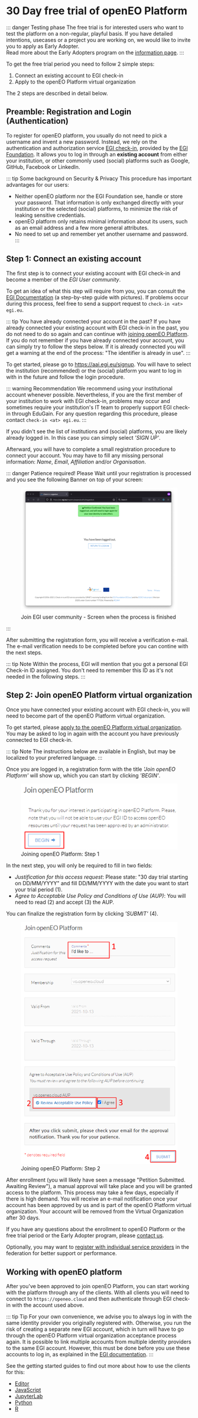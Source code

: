 
# 30 Day free trial of openEO Platform 

::: danger Testing phase
The free trial is for interested users who want to test the platform on a non-regular, playful basis.
If you have detailed intentions, usecases or a project you are working on, we would like to invite you to apply as Early Adopter.  
Read more about the Early Adopters program on the [information page](https://openeo.cloud/early-adopters/).
:::


To get the free trial period you need to follow 2 simple steps:

1. Connect an existing account to EGI check-in
2. Apply to the openEO Platform virtual organization 

The 2 steps are described in detail below.

## Preamble: Registration and Login (Authentication)

To register for openEO platform,
you usually do not need to pick a username and invent a new password. 
Instead, we rely on the authentication and authorization service
[EGI check-in](https://www.egi.eu/services/check-in/),
provided by the [EGI Foundation](https://egi.eu). 
It allows you to log in through an **existing account** from either your institution,
or other commonly used (social) platforms such as Google, GitHub, Facebook or LinkedIn.

::: tip Some background on Security & Privacy
This procedure has important advantages for our users:

- Neither openEO platform nor the EGI Foundation see, handle or store your password.
  That information is only exchanged directly with your institution or the selected (social) platforms, 
  to minimize the risk of leaking sensitive credentials.
- openEO platform only retains minimal information about its users,
  such as an email address and a few more general attributes.
- No need to set up and remember yet another username and password.
:::

## Step 1: Connect an existing account

The first step is to connect your existing account with EGI check-in
and become a member of the *EGI User community*.

To get an idea of ​​what this step will require from you,
you can consult the [EGI Documentation](https://docs.egi.eu/documentation/333/users/check-in/signup/)
(a step-by-step guide with pictures).
If problems occur during this process, feel free to send a support request to `check-in <at> egi.eu`.

::: tip You have already connected your account in the past?
If you have already connected your existing account with EGI check-in in the past,
you do not need to do so again and can continue with [joining openEO Platform](#join-openeo-platform).
If you do not remember if you have already connected your account, you can simply try to follow the steps below.
If it is already connected you will get a warning at the end of the process: "The identifier is already in use".
:::

To get started, please go to <https://aai.egi.eu/signup>. You will have to select the
institution (recommended) or the (social) platform you want to log in with in the future
and follow the login procedure.

::: warning Recommendation
We recommend using your institutional account whenever possible.
Nevertheless, if you are the first member of your institution to work with EGI check-in, 
problems may occur and sometimes require your institution's IT team to properly
support EGI check-in through EduGain. For any question regarding this procedure,
please contact `check-in <at> egi.eu`.
:::

If you didn't see the list of institutions and (social) platforms, you are likely already logged in.
In this case you can simply select *'SIGN UP'*.

Afterward, you will have to complete a small registration procedure to connect your account.
You may have to fill any missing personal information: *Name*, *Email*, *Affiliation* and/or *Organisation*.

::: danger Patience required!
Please Wait until your registration is processed and you see the following Banner on top of your screen:
<figure>
    <img src="./join0.png" alt="Join EGI user community - process end">
    <figcaption>Join EGI user community - Screen when the process is finished</figcaption>
</figure>
:::


After submitting the registration form, you will receive a verification e-mail.
The e-mail verification needs to be completed before you can contine with the next steps.

::: tip Note
Within the process, EGI will mention that you got a personal EGI Check-in ID assigned.
You don't need to remember this ID as it's not needed in the following steps.
:::

## Step 2: Join openEO Platform virtual organization

Once you have connected your existing account with EGI check-in, you will need to
become part of the openEO Platform virtual organization.


To get started, please [apply to the openEO Platform virtual organization](https://aai.egi.eu/registry/co_petitions/start/coef:327).
You may be asked to log in again with the account you have previously connected to EGI check-in.

::: tip Note
The instructions below are available in English, but may be localized to your preferred language.
:::

Once you are logged in, a registration form with the title *'Join openEO Platform'* will show up,
which you can start by clicking *'BEGIN'*.

<figure>
    <img src="./join1.png" alt="Join openEO Platform - Step 1">
    <figcaption>Joining openEO Platform: Step 1</figcaption>
</figure>

In the next step, you will only be required to fill in two fields:
- *Justification for this access request*: Please state: "30 day trial starting on DD/MM/YYYY" and fill DD/MM/YYYY with the date you want to start your trial period (1).
- *Agree to Acceptable Use Policy and Conditions of Use (AUP)*: You will need to read (2) and accept (3) the AUP.

You can finalize the registration form by clicking *'SUBMIT'* (4).

<figure>
    <img src="./join2.png" alt="Join openEO Platform - Step 2">
    <figcaption>Joining openEO Platform: Step 2</figcaption>
</figure>

After enrollment (you will likely have seen a message "Petition Submitted. Awaiting Review"),
a manual approval will take place and you will be granted access to the platform.
This process may take a few days, especially if there is high demand.
You will receive an e-mail notification once your account has been approved by us
and is part of the openEO Platform virtual organization. Your account will be removed from the Virtual Organization after 30 days. 

If you have any questions about the enrollment to openEO Platform or the free trial period or the Early Adopter program,
please [contact us](https://openeo.cloud/contact/).


Optionally, you may want to [register with individual service providers](../federation/index.md#registration) 
in the federation for better support or performance.


## Working with openEO platform

After you've been approved to join openEO Platform, you can start working with
the platform through any of the clients. With all clients you will need to connect to
`https://openeo.cloud` and then authenticate through EGI check-in with the 
account used above.

::: tip Tip
For your own convenience, we advise you to always log in with the same identity provider you originally registered with. Otherwise, you run the risk of creating a separate new EGI account, which in turn will have to go through the openEO Platform virtual organization acceptance process again.
It is possible to link multiple accounts from multiple identity providers to the same EGI account. However, this must be done before you use these accounts to log in, as explained in the [EGI documentation](https://docs.egi.eu/users/aai/check-in/linking/).
:::

See the getting started guides to find out more about how to use the clients for this:

* [Editor](../getting-started/editor/index.md)
* [JavaScript](../getting-started/javascript/index.md#authentication)
* [JupyterLab](../getting-started/jupyterlab/index.md)
* [Python](../getting-started/python/index.md#authentication)
* [R](../getting-started/r/index.md#authentication)

 
